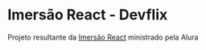 # Imersão React - Devflix

Projeto resultante da [Imersão React](https://www.alura.com.br/imersao-react) ministrado pela Alura

